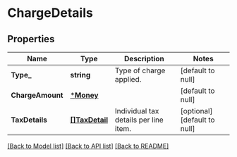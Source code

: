 # ChargeDetails

## Properties
Name | Type | Description | Notes
------------ | ------------- | ------------- | -------------
**Type_** | **string** | Type of charge applied. | [default to null]
**ChargeAmount** | [***Money**](Money.md) |  | [default to null]
**TaxDetails** | [**[]TaxDetail**](TaxDetail.md) | Individual tax details per line item. | [optional] [default to null]

[[Back to Model list]](../README.md#documentation-for-models) [[Back to API list]](../README.md#documentation-for-api-endpoints) [[Back to README]](../README.md)

